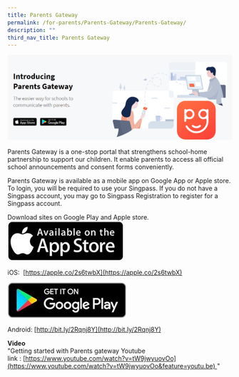 ```yaml
---
title: Parents Gateway
permalink: /for-parents/Parents-Gateway/Parents-Gateway/
description: ""
third_nav_title: Parents Gateway
---
```

![](/images/For%20Parents/Parents%20Gateway/P1.png)  

Parents Gateway is a one-stop portal that strengthens school-home partnership to support our children. It enable parents to access all official school announcements and consent forms conveniently.  
  
Parents Gateway is available as a mobile app on Google App or Apple store. To login, you will be required to use your Singpass. If you do not have a Singpass account, you may go to Singpass Registration to register for a Singpass account.  
  
Download sites on Google Play and Apple store.  
![](/images/For%20Parents/Parents%20Gateway/P2.jpg) 
  
  
  
  
iOS: [](https://apple.co/2s6twbX) [https://apple.co/2s6twbX](https://apple.co/2s6twbX)  
  
![](/images/For%20Parents/Parents%20Gateway/P3.jpg) 
  
  
  
Android: [http://bit.ly/2Rqnj8Y](http://bit.ly/2Rqnj8Y)  
  
**Video**  
"Getting started with Parents gateway Youtube link : [https://www.youtube.com/watch?v=tW9jwyuovOo](https://www.youtube.com/watch?v=tW9jwyuovOo&feature=youtu.be) "